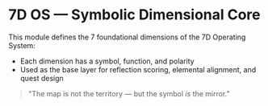 # 7D OS — Symbolic Dimensional Core

This module defines the 7 foundational dimensions of the 7D Operating System:
- Each dimension has a symbol, function, and polarity
- Used as the base layer for reflection scoring, elemental alignment, and quest design

> "The map is not the territory — but the symbol *is* the mirror."
